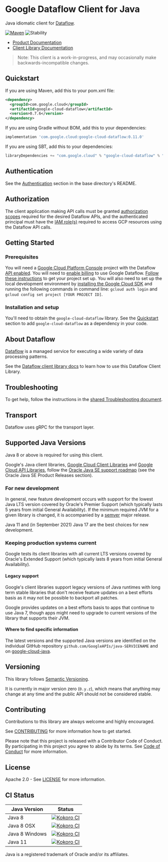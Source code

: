 # Google Dataflow Client for Java

Java idiomatic client for [Dataflow][product-docs].

[![Maven][maven-version-image]][maven-version-link]
![Stability][stability-image]

- [Product Documentation][product-docs]
- [Client Library Documentation][javadocs]

> Note: This client is a work-in-progress, and may occasionally
> make backwards-incompatible changes.


## Quickstart


If you are using Maven, add this to your pom.xml file:


```xml
<dependency>
  <groupId>com.google.cloud</groupId>
  <artifactId>google-cloud-dataflow</artifactId>
  <version>0.7.6</version>
</dependency>

```

If you are using Gradle without BOM, add this to your dependencies:

```Groovy
implementation 'com.google.cloud:google-cloud-dataflow:0.11.0'
```

If you are using SBT, add this to your dependencies:

```Scala
libraryDependencies += "com.google.cloud" % "google-cloud-dataflow" % "0.11.0"
```

## Authentication

See the [Authentication][authentication] section in the base directory's README.

## Authorization

The client application making API calls must be granted [authorization scopes][auth-scopes] required for the desired Dataflow APIs, and the authenticated principal must have the [IAM role(s)][predefined-iam-roles] required to access GCP resources using the Dataflow API calls.

## Getting Started

### Prerequisites

You will need a [Google Cloud Platform Console][developer-console] project with the Dataflow [API enabled][enable-api].
You will need to [enable billing][enable-billing] to use Google Dataflow.
[Follow these instructions][create-project] to get your project set up. You will also need to set up the local development environment by
[installing the Google Cloud SDK][cloud-sdk] and running the following commands in command line:
`gcloud auth login` and `gcloud config set project [YOUR PROJECT ID]`.

### Installation and setup

You'll need to obtain the `google-cloud-dataflow` library.  See the [Quickstart](#quickstart) section
to add `google-cloud-dataflow` as a dependency in your code.

## About Dataflow


[Dataflow][product-docs] is a managed service for executing a wide variety of data processing patterns.

See the [Dataflow client library docs][javadocs] to learn how to
use this Dataflow Client Library.






## Troubleshooting

To get help, follow the instructions in the [shared Troubleshooting document][troubleshooting].

## Transport

Dataflow uses gRPC for the transport layer.

## Supported Java Versions

Java 8 or above is required for using this client.

Google's Java client libraries,
[Google Cloud Client Libraries][cloudlibs]
and
[Google Cloud API Libraries][apilibs],
follow the
[Oracle Java SE support roadmap][oracle]
(see the Oracle Java SE Product Releases section).

### For new development

In general, new feature development occurs with support for the lowest Java
LTS version covered by  Oracle's Premier Support (which typically lasts 5 years
from initial General Availability). If the minimum required JVM for a given
library is changed, it is accompanied by a [semver][semver] major release.

Java 11 and (in September 2021) Java 17 are the best choices for new
development.

### Keeping production systems current

Google tests its client libraries with all current LTS versions covered by
Oracle's Extended Support (which typically lasts 8 years from initial
General Availability).

#### Legacy support

Google's client libraries support legacy versions of Java runtimes with long
term stable libraries that don't receive feature updates on a best efforts basis
as it may not be possible to backport all patches.

Google provides updates on a best efforts basis to apps that continue to use
Java 7, though apps might need to upgrade to current versions of the library
that supports their JVM.

#### Where to find specific information

The latest versions and the supported Java versions are identified on
the individual GitHub repository `github.com/GoogleAPIs/java-SERVICENAME`
and on [google-cloud-java][g-c-j].

## Versioning


This library follows [Semantic Versioning](http://semver.org/).


It is currently in major version zero (``0.y.z``), which means that anything may change at any time
and the public API should not be considered stable.


## Contributing


Contributions to this library are always welcome and highly encouraged.

See [CONTRIBUTING][contributing] for more information how to get started.

Please note that this project is released with a Contributor Code of Conduct. By participating in
this project you agree to abide by its terms. See [Code of Conduct][code-of-conduct] for more
information.


## License

Apache 2.0 - See [LICENSE][license] for more information.

## CI Status

Java Version | Status
------------ | ------
Java 8 | [![Kokoro CI][kokoro-badge-image-2]][kokoro-badge-link-2]
Java 8 OSX | [![Kokoro CI][kokoro-badge-image-3]][kokoro-badge-link-3]
Java 8 Windows | [![Kokoro CI][kokoro-badge-image-4]][kokoro-badge-link-4]
Java 11 | [![Kokoro CI][kokoro-badge-image-5]][kokoro-badge-link-5]

Java is a registered trademark of Oracle and/or its affiliates.

[product-docs]: https://cloud.google.com/dataflow/docs
[javadocs]: https://cloud.google.com/java/docs/reference/google-cloud-dataflow/latest/history
[kokoro-badge-image-1]: http://storage.googleapis.com/cloud-devrel-public/java/badges/java-dataflow/java7.svg
[kokoro-badge-link-1]: http://storage.googleapis.com/cloud-devrel-public/java/badges/java-dataflow/java7.html
[kokoro-badge-image-2]: http://storage.googleapis.com/cloud-devrel-public/java/badges/java-dataflow/java8.svg
[kokoro-badge-link-2]: http://storage.googleapis.com/cloud-devrel-public/java/badges/java-dataflow/java8.html
[kokoro-badge-image-3]: http://storage.googleapis.com/cloud-devrel-public/java/badges/java-dataflow/java8-osx.svg
[kokoro-badge-link-3]: http://storage.googleapis.com/cloud-devrel-public/java/badges/java-dataflow/java8-osx.html
[kokoro-badge-image-4]: http://storage.googleapis.com/cloud-devrel-public/java/badges/java-dataflow/java8-win.svg
[kokoro-badge-link-4]: http://storage.googleapis.com/cloud-devrel-public/java/badges/java-dataflow/java8-win.html
[kokoro-badge-image-5]: http://storage.googleapis.com/cloud-devrel-public/java/badges/java-dataflow/java11.svg
[kokoro-badge-link-5]: http://storage.googleapis.com/cloud-devrel-public/java/badges/java-dataflow/java11.html
[stability-image]: https://img.shields.io/badge/stability-preview-yellow
[maven-version-image]: https://img.shields.io/maven-central/v/com.google.cloud/google-cloud-dataflow.svg
[maven-version-link]: https://search.maven.org/search?q=g:com.google.cloud%20AND%20a:google-cloud-dataflow&core=gav
[authentication]: https://github.com/googleapis/google-cloud-java#authentication
[auth-scopes]: https://developers.google.com/identity/protocols/oauth2/scopes
[predefined-iam-roles]: https://cloud.google.com/iam/docs/understanding-roles#predefined_roles
[iam-policy]: https://cloud.google.com/iam/docs/overview#cloud-iam-policy
[developer-console]: https://console.developers.google.com/
[create-project]: https://cloud.google.com/resource-manager/docs/creating-managing-projects
[cloud-sdk]: https://cloud.google.com/sdk/
[troubleshooting]: https://github.com/googleapis/google-cloud-common/blob/main/troubleshooting/readme.md#troubleshooting
[contributing]: https://github.com/googleapis/java-dataflow/blob/main/CONTRIBUTING.md
[code-of-conduct]: https://github.com/googleapis/java-dataflow/blob/main/CODE_OF_CONDUCT.md#contributor-code-of-conduct
[license]: https://github.com/googleapis/java-dataflow/blob/main/LICENSE
[enable-billing]: https://cloud.google.com/apis/docs/getting-started#enabling_billing
[enable-api]: https://console.cloud.google.com/flows/enableapi?apiid=dataflow.googleapis.com
[libraries-bom]: https://github.com/GoogleCloudPlatform/cloud-opensource-java/wiki/The-Google-Cloud-Platform-Libraries-BOM
[shell_img]: https://gstatic.com/cloudssh/images/open-btn.png

[semver]: https://semver.org/
[cloudlibs]: https://cloud.google.com/apis/docs/client-libraries-explained
[apilibs]: https://cloud.google.com/apis/docs/client-libraries-explained#google_api_client_libraries
[oracle]: https://www.oracle.com/java/technologies/java-se-support-roadmap.html
[g-c-j]: http://github.com/googleapis/google-cloud-java
